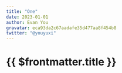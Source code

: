 ```yaml
---
title: "One"
date: 2023-01-01
author: Evan You
gravatar: eca93da2c67aadafe35d477aa8f454b8
twitter: "@youyuxi"
---
```


# {{ $frontmatter.title }} <!-- markdownlint-disable-line MD025 -->
